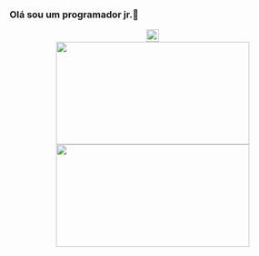 ### Olá sou um programador jr.👋

<div align="center" display="flex" flex-direction="row"><a href="https://www.linkedin.com/in/davidclay-araujo-dick-648b39218/?originalSubdomain=br" target="_blank" rel="nofollow"><img align="center" alt="Meu LinkedIn" width="22px" src="https://img.icons8.com/color/48/000000/linkedin-2--v2.png" />
</div>


<div display= "flex" align="center">
<a href="https://github.com/Davidclay99">
<img height="180vh" width="340vh" src="https://github-readme-stats.vercel.app/api/top-langs/?username=Davidclay99&layout=compact&langs_count=7&theme=dracula"/>
<img height="180vh" width="340vh" src="https://github-readme-stats.vercel.app/api?username=Davidclay99&show_icons=true&theme=dracula&include_all_commits=true&count_private=true"/>
</div>


<!--
**Davidclay99/Davidclay99** is a ✨ _special_ ✨ repository because its `README.md` (this file) appears on your GitHub profile.

Here are some ideas to get you started:

- 🔭 I’m currently working on ...
- 🌱 I’m currently learning ...
- 👯 I’m looking to collaborate on ...
- 🤔 I’m looking for help with ...
- 💬 Ask me about ...
- 📫 How to reach me: ...
- 😄 Pronouns: ...
- ⚡ Fun fact: ...
-->
